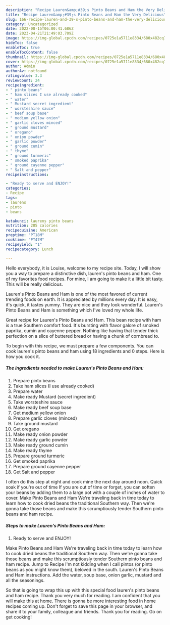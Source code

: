 ```yaml
---
description: "Recipe Lauren&amp;#39;s Pinto Beans and Ham the Very Delicious"
title: "Recipe Lauren&amp;#39;s Pinto Beans and Ham the Very Delicious"
slug: 166-recipe-lauren-and-39-s-pinto-beans-and-ham-the-very-delicious
category: Uncategorized
date: 2022-08-15T06:00:41.686Z
date: 2023-04-21T21:49:03.709Z
image: https://img-global.cpcdn.com/recipes/0725e1a5711e8334/680x482cq70/laurens-pinto-beans-and-ham-recipe-main-photo.jpg
hideToc: false
enableToc: true
enableTocContent: false
thumbnail: https://img-global.cpcdn.com/recipes/0725e1a5711e8334/680x482cq70/laurens-pinto-beans-and-ham-recipe-main-photo.jpg
cover: https://img-global.cpcdn.com/recipes/0725e1a5711e8334/680x482cq70/laurens-pinto-beans-and-ham-recipe-main-photo.jpg
author: Admin
authorAv: notfound
ratingvalue: 3.3
reviewcount: 24
recipeingredient:
- " pinto beans"
- " ham slices I use already cooked"
- " water"
- " Mustard secret ingredient"
- " worsteshire sauce"
- " beef soup base"
- " medium yellow onion"
- " garlic cloves minced"
- " ground mustard"
- " oregano"
- " onion powder"
- " garlic powder"
- " ground cumin"
- " thyme"
- " ground turmeric"
- " smoked paprika"
- " ground cayenne pepper"
- " Salt and pepper"
recipeinstructions:

- "Ready to serve and ENJOY!"
categories:
- Recipe
tags:
- laurens
- pinto
- beans

katakunci: laurens pinto beans 
nutrition: 285 calories
recipecuisine: American
preptime: "PT18M"
cooktime: "PT47M"
recipeyield: "1"
recipecategory: Lunch

---
```



Hello everybody, it is Louise, welcome to my recipe site. Today, I will show you a way to prepare a distinctive dish, lauren&#39;s pinto beans and ham. One of my favorites food recipes. For mine, I am going to make it a little bit tasty. This will be really delicious.

Lauren&#39;s Pinto Beans and Ham is one of the most favored of current trending foods on earth. It is appreciated by millions every day. It is easy, it's quick, it tastes yummy. They are nice and they look wonderful. Lauren&#39;s Pinto Beans and Ham is something which I've loved my whole life.

Great recipe for Lauren&#39;s Pinto Beans and Ham. This bean recipe with ham is a true Southern comfort food. It&#39;s bursting with flavor galore of smoked paprika, cumin and cayenne pepper. Nothing like having that tender thick perfection on a slice of buttered bread or having a chunk of cornbread to.


To begin with this recipe, we must prepare a few components. You can cook lauren&#39;s pinto beans and ham using 18 ingredients and 0 steps. Here is how you cook it.

<!--inarticleads1-->

##### The ingredients needed to make Lauren&#39;s Pinto Beans and Ham:

1. Prepare  pinto beans
1. Take  ham slices (I use already cooked)
1. Prepare  water
1. Make ready  Mustard (secret ingredient)
1. Take  worsteshire sauce
1. Make ready  beef soup base
1. Get  medium yellow onion
1. Prepare  garlic cloves (minced)
1. Take  ground mustard
1. Get  oregano
1. Make ready  onion powder
1. Make ready  garlic powder
1. Make ready  ground cumin
1. Make ready  thyme
1. Prepare  ground turmeric
1. Get  smoked paprika
1. Prepare  ground cayenne pepper
1. Get  Salt and pepper


I often do this step at night and cook mine the next day around noon. Quick soak if you&#39;re out of time If you are out of time or forget, you can soften your beans by adding them to a large pot with a couple of inches of water to cover. Make Pinto Beans and Ham We&#39;re traveling back in time today to learn how to cook dried beans the traditional Southern way. Then we&#39;re gonna take those beans and make this scrumptiously tender Southern pinto beans and ham recipe. 

<!--inarticleads2-->

##### Steps to make Lauren&#39;s Pinto Beans and Ham:


1. Ready to serve and ENJOY!

Make Pinto Beans and Ham We&#39;re traveling back in time today to learn how to cook dried beans the traditional Southern way. Then we&#39;re gonna take those beans and make this scrumptiously tender Southern pinto beans and ham recipe. Jump to Recipe I&#39;m not kidding when I call pintos (or pinto beans as you might know them), beloved in the south. Lauren&#39;s Pinto Beans and Ham instructions. Add the water, soup base, onion garlic, mustard and all the seasonings. 

So that is going to wrap this up with this special food lauren&#39;s pinto beans and ham recipe. Thank you very much for reading. I am confident that you will make this at home. There is gonna be more interesting food in home recipes coming up. Don't forget to save this page in your browser, and share it to your family, colleague and friends. Thank you for reading. Go on get cooking!

